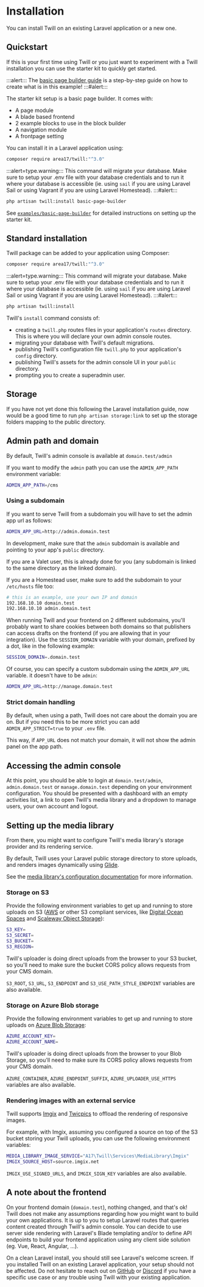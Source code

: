 # Installation

You can install Twill on an existing Laravel application or a new one.

## Quickstart

If this is your first time using Twill or you just want to experiment with a Twill installation you can use the starter kit to quickly get started.

:::alert:::
The [basic page builder guide](../../2_guides/1_page-builder-with-blade/1_index.md) is a step-by-step guide on how to create what is in this example!
:::#alert:::

The starter kit setup is a basic page builder. It comes with:

- A page module
- A blade based frontend
- 2 example blocks to use in the block builder
- A navigation module
- A frontpage setting

You can install it in a Laravel application using:

```bash
composer require area17/twill:"^3.0"
```

:::alert=type.warning::: 
This command will migrate your database.
Make sure to setup your .env file with your database credentials and to run it where your database is accessible (ie. using `sail` if you are using Laravel Sail or using Vagrant if you are using Laravel Homestead). 
:::#alert:::

```bash
php artisan twill:install basic-page-builder
```

See [`examples/basic-page-builder`](https://github.com/area17/twill/tree/3.x/examples/basic-page-builder) for detailed instructions on setting up the starter kit.

## Standard installation

Twill package can be added to your application using Composer:

```bash
composer require area17/twill:"^3.0"
```

:::alert=type.warning::: 
This command will migrate your database.
Make sure to setup your .env file with your database credentials and to run it where your database is accessible (ie. using `sail` if you are using Laravel Sail or using Vagrant if you are using Laravel Homestead).
:::#alert:::

```bash
php artisan twill:install
```

Twill's `install` command consists of:

- creating a `twill.php` routes files in your application's `routes` directory. This is where you will declare your own admin console routes.
- migrating your database with Twill's default migrations.
- publishing Twill's configuration file `twill.php` to your application's `config` directory.
- publishing Twill's assets for the admin console UI in your `public` directory.
- prompting you to create a superadmin user.

## Storage

If you have not yet done this following the Laravel installation guide, now would be a good time to run `php artisan storage:link` to set up the storage folders mapping to the public directory.

## Admin path and domain

By default, Twill's admin console is available at `domain.test/admin`

If you want to modify the `admin` path you can use the `ADMIN_APP_PATH` environment variable:

```bash
ADMIN_APP_PATH=/cms
```

### Using a subdomain

If you want to serve Twill from a subdomain you will have to set the admin app url as follows:

```bash
ADMIN_APP_URL=http://admin.domain.test
```

In development, make sure that the `admin` subdomain is available and pointing to your app's `public` directory.

If you are a Valet user, this is already done for you (any subdomain is linked to the same directory as the linked domain).

If you are a Homestead user, make sure to add the subdomain to your `/etc/hosts` file too:

```bash
# this is an example, use your own IP and domain
192.168.10.10 domain.test
192.168.10.10 admin.domain.test
```

When running Twill and your frontend on 2 different subdomains, you'll probably want to share cookies between both domains so that publishers can access drafts on the frontend (if you are allowing that in your integration). Use the `SESSION_DOMAIN` variable with your domain, prefixed by a dot, like in the following example:

```bash
SESSION_DOMAIN=.domain.test
```

Of course, you can specify a custom subdomain using the `ADMIN_APP_URL` variable. it doesn't have to be `admin`:

```bash
ADMIN_APP_URL=http://manage.domain.test
```

### Strict domain handling

By default, when using a path, Twill does not care about the domain you are on. But if you need this to be more strict
you can add `ADMIN_APP_STRICT=true` to your `.env` file.

This way, if `APP_URL` does not match your domain, it will not show the admin panel on the app path.

## Accessing the admin console

At this point, you should be able to login at `domain.test/admin`, `admin.domain.test` or `manage.domain.test` depending
on your environment configuration. You should be presented with a dashboard with an empty activities list, a link to
open Twill's media library and a dropdown to manage users, your own account and logout.

## Setting up the media library

From there, you might want to configure Twill's media library's storage provider and its rendering service.

By default, Twill uses your Laravel public storage directory to store uploads, and renders images dynamically using [Glide](https://glide.thephpleague.com/).

See the [media library's configuration documentation](./3_configuration.md#content-media-library) for more information.

### Storage on S3

Provide the following environment variables to get up and running to store uploads on S3 ([AWS](https://aws.amazon.com/s3/) or other S3 compliant services, like [Digital Ocean Spaces](https://www.digitalocean.com/products/spaces) and [Scaleway Object Storage](https://www.scaleway.com/en/object-storage/)):

```bash
S3_KEY=
S3_SECRET=
S3_BUCKET=
S3_REGION=
```

Twill's uploader is doing direct uploads from the browser to your S3 bucket, so you'll need to make sure the bucket CORS policy allows requests from your CMS domain. 

`S3_ROOT`, `S3_URL`, `S3_ENDPOINT` and `S3_USE_PATH_STYLE_ENDPOINT` variables are also available.

### Storage on Azure Blob storage

Provide the following environment variables to get up and running to store uploads on [Azure Blob Storage](https://azure.microsoft.com/en-us/products/storage/blobs):

```bash
AZURE_ACCOUNT_KEY=
AZURE_ACCOUNT_NAME=
```

Twill's uploader is doing direct uploads from the browser to your Blob Storage, so you'll need to make sure its CORS policy allows requests from your CMS domain.


`AZURE_CONTAINER`, `AZURE_ENDPOINT_SUFFIX`, `AZURE_UPLOADER_USE_HTTPS` variables are also available.

### Rendering images with an external service

Twill supports [Imgix](https://imgix.com) and [Twicpics](https://twicpics.com) to offload the rendering of responsive images. 

For example, with Imgix, assuming you configured a source on top of the S3 bucket storing your Twill uploads, you can use the following environment variables:

```bash
MEDIA_LIBRARY_IMAGE_SERVICE="A17\Twill\Services\MediaLibrary\Imgix"
IMGIX_SOURCE_HOST=source.imgix.net
```

`IMGIX_USE_SIGNED_URLS`, and `IMGIX_SIGN_KEY` variables are also available.

## A note about the frontend

On your frontend domain (`domain.test`), nothing changed, and that's ok! Twill does not make any assumptions regarding how you might want to build your own applications. It is up to you to setup Laravel routes that queries content created through Twill's admin console. You can decide to use server side rendering with Laravel's Blade templating and/or to define API endpoints to build your frontend application using any client side solution (eg. Vue, React, Angular, ...).

On a clean Laravel install, you should still see Laravel's welcome screen. If you installed Twill on an existing Laravel application, your setup should not be affected. Do not hesitate to reach out on [GitHub](https://github.com/area17/twill/discussions) or [Discord](https://discord.gg/cnWk7EFv8R) if you have a specific use case or any trouble using Twill with your existing application.
